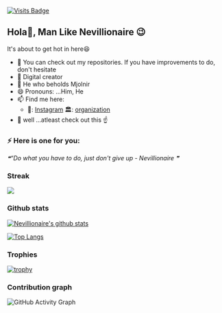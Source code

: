 [![Visits Badge](https://badges.pufler.dev/visits/puf17640/git-badges)](https://badges.pufler.dev)
## Hola👋, Man Like Nevillionaire :wink:
  
 It's about to get hot in here:satisfied: 
- 🤔 You can check out my repositories. If you have improvements to do, don't hesitate
- 🌱 Digital creator 
- :muscle: He who beholds Mjolnir 
- 😄 Pronouns: ...Him, He
- 📫 Find me here:
   -    🏢: [Instagram](https://www.instagram.com/nevillionaire)
                                       🏛️: [organization](https://www.plausemedia.co.ke)
- 💬  well ...atleast check out this :point_up:
 
### ⚡ Here is one for you: 
<!--STARTS_HERE_QUOTE_README-->
<i>❝“Do what you have to do, just don't give up - Nevillionaire  ❞</i>
<!--ENDS_HERE_QUOTE_README-->



### Streak

<a href="https://github-readme-streak-stats.herokuapp.com/?user=Nevillionaire">
  <img align="center" src="https://github-readme-streak-stats.herokuapp.com/?user=Nevillionaire" />
</a>





### Github stats

[![Nevillionaire's github stats](https://github-readme-stats.vercel.app/api?username=Nevillionaire&count_private=true&show_icons=true&theme=tokyonight&hide_rank=false)](https://github.com/Nevillionaire/github-readme-stats)

[![Top Langs](https://github-readme-stats.vercel.app/api/top-langs/?username=nevillionaire&layout=compact)](https://github.com/anuraghazra/github-readme-stats)



### Trophies
[![trophy](https://github-profile-trophy.vercel.app/?username=Nevillionaire&column=7)](https://github.com/ryo-ma/github-profile-trophy)






### Contribution graph
![GitHub Activity Graph](https://activity-graph.herokuapp.com/graph?username=Nevillionaire)  
